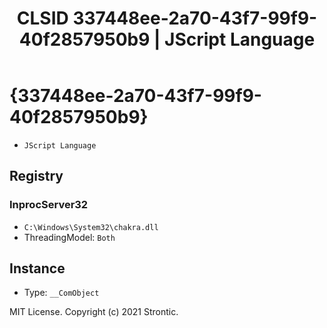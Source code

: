 ﻿---
title: "CLSID 337448ee-2a70-43f7-99f9-40f2857950b9 | JScript Language"
excerpt: What is COM-Object CLSID 337448ee-2a70-43f7-99f9-40f2857950b9?
---

# {337448ee-2a70-43f7-99f9-40f2857950b9}

* `JScript Language`

## Registry


### InprocServer32

* `C:\Windows\System32\chakra.dll`
* ThreadingModel: `Both`

## Instance

* Type: `__ComObject`

MIT License. Copyright (c) 2021 Strontic.


